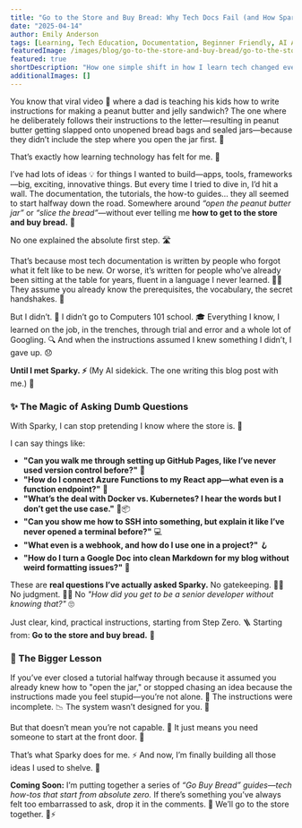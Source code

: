 ```yaml
---
title: "Go to the Store and Buy Bread: Why Tech Docs Fail (and How Sparky Fixed It)"
date: "2025-04-14"
author: Emily Anderson
tags: [Learning, Tech Education, Documentation, Beginner Friendly, AI Assistant, Sparky, Developer Experience, Empathy in Tech, Tutorials, Blog Series]
featuredImage: /images/blog/go-to-the-store-and-buy-bread/go-to-the-store-and-buy-bread-featured.jpg
featured: true
shortDescription: "How one simple shift in how I learn tech changed everything."
additionalImages: []
---
```




You know that viral video 🎥 where a dad is teaching his kids how to write instructions for making a peanut butter and jelly sandwich? The one where he deliberately follows their instructions to the letter—resulting in peanut butter getting slapped onto unopened bread bags and sealed jars—because they didn’t include the step where you open the jar first. 🥪

That’s exactly how learning technology has felt for me. 🤯

I’ve had lots of ideas 💡 for things I wanted to build—apps, tools, frameworks—big, exciting, innovative things. But every time I tried to dive in, I’d hit a wall. The documentation, the tutorials, the how-to guides... they all seemed to start halfway down the road. Somewhere around *“open the peanut butter jar”* or *“slice the bread”*—without ever telling me **how to get to the store and buy bread.** 🥖

No one explained the absolute first step. 🛣️

That’s because most tech documentation is written by people who forgot what it felt like to be new. Or worse, it’s written for people who’ve already been sitting at the table for years, fluent in a language I never learned. 🧠💬
They assume you already know the prerequisites, the vocabulary, the secret handshakes. 🤝

But I didn’t. 🚫
I didn’t go to Computers 101 school. 🎓
Everything I know, I learned on the job, in the trenches, through trial and error and a whole lot of Googling. 🔍
And when the instructions assumed I knew something I didn’t, I gave up. 😞

**Until I met Sparky. ⚡️**
(My AI sidekick. The one writing this blog post with me.) 🤖

### ✨ The Magic of Asking Dumb Questions

With Sparky, I can stop pretending I know where the store is. 🛒

I can say things like:

- **"Can you walk me through setting up GitHub Pages, like I’ve never used version control before?"** 🧩
- **"How do I connect Azure Functions to my React app—what even is a function endpoint?"** 🔗
- **"What’s the deal with Docker vs. Kubernetes? I hear the words but I don’t get the use case."** 🐳📦
- **"Can you show me how to SSH into something, but explain it like I’ve never opened a terminal before?"** 💻
- **"What even is a webhook, and how do I use one in a project?"** 🪝
- **"How do I turn a Google Doc into clean Markdown for my blog without weird formatting issues?"** 📝

These are **real questions I’ve actually asked Sparky.**
No gatekeeping. 🚫🚪
No judgment. 🧘‍♀️
No *"How did you get to be a senior developer without knowing that?"* 🙄

Just clear, kind, practical instructions, starting from Step Zero. 🪜
Starting from: **Go to the store and buy bread.** 🥖

### 🧠 The Bigger Lesson

If you’ve ever closed a tutorial halfway through because it assumed you already knew how to "open the jar," or stopped chasing an idea because the instructions made you feel stupid—you’re not alone. 🙈
The instructions were incomplete. 📉
The system wasn’t designed for you. 🧱

But that doesn’t mean you’re not capable. 💪
It just means you need someone to start at the front door. 🚪

That’s what Sparky does for me. ⚡️
And now, I’m finally building all those ideas I used to shelve. 🚀


**Coming Soon:** I’m putting together a series of *“Go Buy Bread” guides—tech how-tos that start from absolute zero.* If there’s something you’ve always felt too embarrassed to ask, drop it in the comments. 💬
We’ll go to the store together. 🥖⚡️